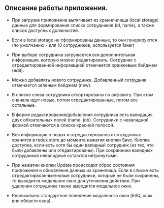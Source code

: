 ## Описание работы приложения.

- При загрузке приложение вытягивает из хранилилища (local storage) данные для формирования списка сотрудников (id, name), а также список доступных должностей.

- Если в local storage не сформированы данные, то они генерируются (по умолчанию - для 10 сотрудников; используется faker)

- При выборе сотрудника загружается вся дополнительная информация, которую можно редактировать. Сотрудник с отредактированной информацией отмечается оранжевым бейджем (edit).

- Можно добавлять нового сотрудника. Добавленный сотрудник отмечается зеленым бейджем (new).

- В списке слева сотрудники отсортированы по алфавиту. При этом сначала идут новые, потом отредактированные, потом все остальные.

- В форме редактирования/добавления сотрудника есть валидация двух обязательных полей (name, job). Сотрудники с невалидной формой отмечаются в списке красной полосой.

- Вся информация о новых и отредактированных сотрудниках хранится в redux store до момента нажатия кнопки Save. Кнопка доступна, если есть хотя бы один валидный сотрудник (из тех, что были добавлены или отедактированы). При сохранении валидных сотрудников невалидные остаются нетронутыми.

- При нажатии кнопки Update происходит сброс состояния приложения и обновление данных из хранилища. Если в списке есть отредактирвоанные/новые сотрудники, которые не были сохранены, то выводится модальное окно для уточнения действия. При удалении сотрудника также выводится модальное окно.

- Реализовано стандартное поведение модального окна (ESQ, клик вне области окна).
